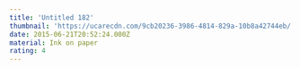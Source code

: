 ```yaml
---
title: 'Untitled 182'
thumbnail: 'https://ucarecdn.com/9cb20236-3986-4814-829a-10b8a42744eb/'
date: 2015-06-21T20:52:24.000Z
material: Ink on paper
rating: 4
---
```

